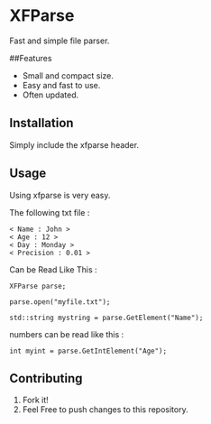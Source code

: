 # XFParse

Fast and simple file parser.

##Features
* Small and compact size.
* Easy and fast to use.
* Often updated.

## Installation

Simply include the xfparse header.

## Usage

Using xfparse is very easy.

The following txt file :
```
< Name : John >
< Age : 12 >
< Day : Monday >
< Precision : 0.01 >
```

Can be Read Like This :

```
XFParse parse;

parse.open("myfile.txt");

std::string mystring = parse.GetElement("Name");
```

numbers can be read like this :

```
int myint = parse.GetIntElement("Age");
```

## Contributing

1. Fork it!
2. Feel Free to push changes to this repository.